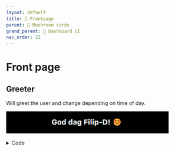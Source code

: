 ```yaml
---
layout: default
title: 📄 Frontpage
parent: 🍄 Mushroom cards
grand_parent: 🦄 Dashboard UI
nav_order: 22
---
```


# Front page

## Greeter
Will greet the user and change depending on time of day.

![alt text](\assets\images\frontpage\greeter.png)

<details>
  <summary>Code</summary>
{% raw %}
```yml
type: custom:button-card
template: card_header
variables:
  card_header_back_button: false
  card_header_title: |
    [[[
      const d = new Date();
      var hour = d.getHours();

      if (hour <= '6'){
        var greet = 'God natt';
        var emoji = '😴';
      } else if (hour <= '10'){
        var greet = 'God morgon';
        var emoji = '☕';
      } else if (hour <= '12'){
        var greet = 'God dag';
        var emoji = '🙂';
      } else if (hour <= '15'){
        var greet = 'God dag';
        var emoji = '😊';
      } else if (hour <= '18'){
        var greet = 'God dag';
        var emoji = '😎';
      } else if (hour <= '23'){
        var greet = 'God kväll';
        var emoji = '🥱';
      } else {
        var greet = 'God natt';
        var emoji = '😴';
      }
      return greet + ' ' + user.name + '!' + ' ' + emoji;
    ]]]
```
{% endraw %}
</details>